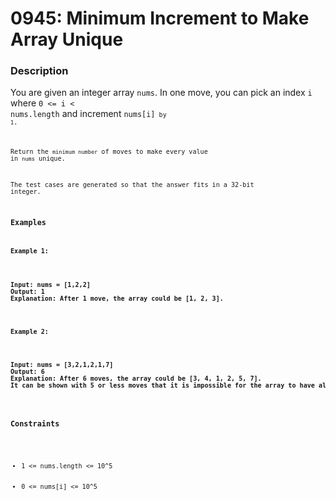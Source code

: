 # 0945: Minimum Increment to Make Array Unique

### Description

You are given an integer array <code>nums</code>. In one move, you can pick an index <code>i</code> where <code>0 <= i < nums.length</code> and increment <code>nums[i]<code> by <code>1</code>.

Return the <code>minimum number</code> of moves to make every value in <code>nums</code> unique.

The test cases are generated so that the answer fits in a 32-bit integer.

### Examples

<p><strong>Example 1:</strong></p>

<pre><strong>Input: nums = [1,2,2]</strong>
<strong>Output: 1</strong>
<strong>Explanation: After 1 move, the array could be [1, 2, 3].</strong>
</pre>

<p><strong>Example 2:</strong></p>

<pre><strong>Input: nums = [3,2,1,2,1,7]</strong>
<strong>Output: 6</strong>
<strong>Explanation: After 6 moves, the array could be [3, 4, 1, 2, 5, 7].
It can be shown with 5 or less moves that it is impossible for the array to have all unique values.</strong>
</pre>

### Constraints

<ul>
	<li>1 <= nums.length <= 10^5</li>
	<li>0 <= nums[i] <= 10^5</li>
</ul>
